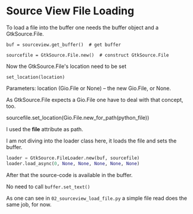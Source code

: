 # Source View File Loading

To load a file into the buffer one needs the buffer object and a GtkSource.File.

`buf = sourceview.get_buffer()  # get buffer `

`sourcefile = GtkSource.File.new()  # construct GtkSource.File`

Now the GtkSource.File's location need to be set

`set_location(location)`

Parameters:
location (Gio.File or None) – the new Gio.File, or None.

As GtkSource.File expects a Gio.File one have to deal with that concept, too.

sourcefile.set_location(Gio.File.new_for_path(python_file))

I used the __file__ attribute as path.

I am not diving into the loader class here, it loads the file and sets the buffer.

```python
loader = GtkSource.FileLoader.new(buf, sourcefile)
loader.load_async(0, None, None, None, None, None)
```

After that the source-code is available in the buffer.

No need to call `buffer.set_text()`

As one can see in `02_sourceview_load_file.py` a simple file read does the same job, for now.
